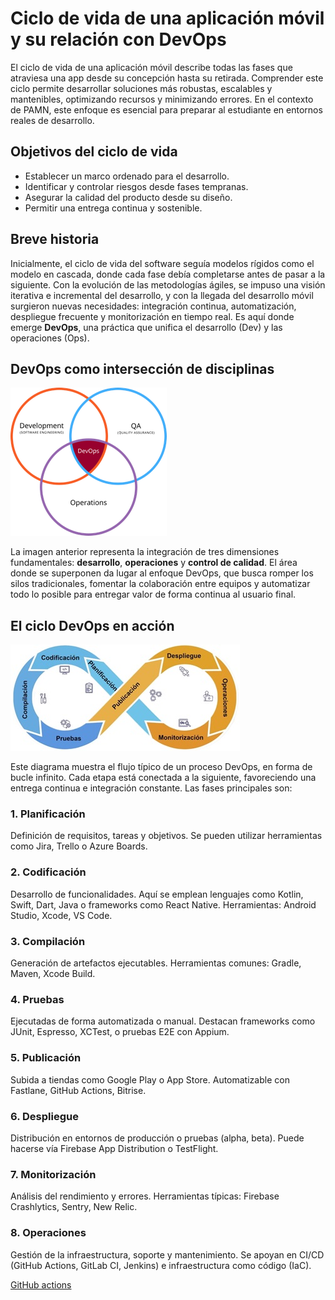 # Ciclo de vida de una aplicación móvil y su relación con DevOps

El ciclo de vida de una aplicación móvil describe todas las fases que atraviesa una app desde su concepción hasta su retirada. Comprender este ciclo permite desarrollar soluciones más robustas, escalables y mantenibles, optimizando recursos y minimizando errores. En el contexto de PAMN, este enfoque es esencial para preparar al estudiante en entornos reales de desarrollo.

## Objetivos del ciclo de vida

- Establecer un marco ordenado para el desarrollo.
- Identificar y controlar riesgos desde fases tempranas.
- Asegurar la calidad del producto desde su diseño.
- Permitir una entrega continua y sostenible.

## Breve historia

Inicialmente, el ciclo de vida del software seguía modelos rígidos como el modelo en cascada, donde cada fase debía completarse antes de pasar a la siguiente. Con la evolución de las metodologías ágiles, se impuso una visión iterativa e incremental del desarrollo, y con la llegada del desarrollo móvil surgieron nuevas necesidades: integración continua, automatización, despliegue frecuente y monitorización en tiempo real. Es aquí donde emerge **DevOps**, una práctica que unifica el desarrollo (Dev) y las operaciones (Ops).

## DevOps como intersección de disciplinas

![Modelo conceptual de DevOps](devops_circulos.png)

La imagen anterior representa la integración de tres dimensiones fundamentales: **desarrollo**, **operaciones** y **control de calidad**. El área donde se superponen da lugar al enfoque DevOps, que busca romper los silos tradicionales, fomentar la colaboración entre equipos y automatizar todo lo posible para entregar valor de forma continua al usuario final.

## El ciclo DevOps en acción

![Fases del ciclo DevOps](devops_flujo.jpg)

Este diagrama muestra el flujo típico de un proceso DevOps, en forma de bucle infinito. Cada etapa está conectada a la siguiente, favoreciendo una entrega continua e integración constante. Las fases principales son:

### 1. **Planificación**
Definición de requisitos, tareas y objetivos. Se pueden utilizar herramientas como Jira, Trello o Azure Boards.

### 2. **Codificación**
Desarrollo de funcionalidades. Aquí se emplean lenguajes como Kotlin, Swift, Dart, Java o frameworks como React Native. Herramientas: Android Studio, Xcode, VS Code.

### 3. **Compilación**
Generación de artefactos ejecutables. Herramientas comunes: Gradle, Maven, Xcode Build.

### 4. **Pruebas**
Ejecutadas de forma automatizada o manual. Destacan frameworks como JUnit, Espresso, XCTest, o pruebas E2E con Appium.

### 5. **Publicación**
Subida a tiendas como Google Play o App Store. Automatizable con Fastlane, GitHub Actions, Bitrise.

### 6. **Despliegue**
Distribución en entornos de producción o pruebas (alpha, beta). Puede hacerse vía Firebase App Distribution o TestFlight.

### 7. **Monitorización**
Análisis del rendimiento y errores. Herramientas típicas: Firebase Crashlytics, Sentry, New Relic.

### 8. **Operaciones**
Gestión de la infraestructura, soporte y mantenimiento. Se apoyan en CI/CD (GitHub Actions, GitLab CI, Jenkins) e infraestructura como código (IaC).


[GitHub actions](github_actions.md "GitHub actions")
